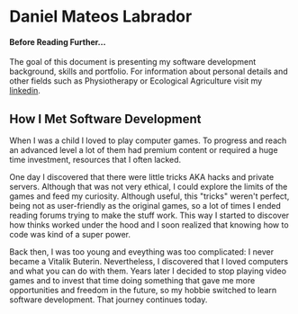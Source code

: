 # Daniel Mateos Labrador

#### Before Reading Further...
The goal of this document is presenting my software development background, skills and portfolio. For information about personal details and other fields such as Physiotherapy or Ecological Agriculture visit my [linkedin](https://www.linkedin.com/in/danielmateoslab/).

## How I Met Software Development
When I was a child I loved to play computer games. To progress and reach an advanced level a lot of them had premium content or required a huge time investment, resources that I often lacked.

One day I discovered that there were little tricks AKA hacks and private servers. Although that was not very ethical, I could explore the limits of the games and feed my curiosity. Although useful, this "tricks" weren't perfect, being not as user-friendly as the original games, so a lot of times I ended reading forums trying to make the stuff work. This way I started to discover how thinks worked under the hood and I soon realized that knowing how to code was kind of a super power.

Back then, I was too young and eveything was too complicated: I never became a Vitalik Buterin. Nevertheless, I discovered that I loved computers and what you can do with them. Years later I decided to stop playing video games and to invest that time doing something that gave me more opportunities and freedom in the future, so my hobbie switched to learn software development. That journey continues today.
